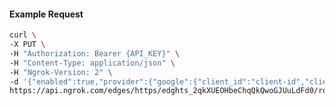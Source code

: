 <!-- Code generated for API Clients. DO NOT EDIT. -->

#### Example Request

```bash
curl \
-X PUT \
-H "Authorization: Bearer {API_KEY}" \
-H "Content-Type: application/json" \
-H "Ngrok-Version: 2" \
-d '{"enabled":true,"provider":{"google":{"client_id":"client-id","client_secret":"client-secret","email_addresses":["alan@example.com"],"scopes":["profile","email","https://www.googleapis.com/auth/userinfo.email"]}}}' \
https://api.ngrok.com/edges/https/edghts_2qkXUEOHbeChqQkQwoGJUuLdFd0/routes/edghtsrt_2qkXUDVi4LJZ3m2oD8ompuQ0nIO/oauth
```

